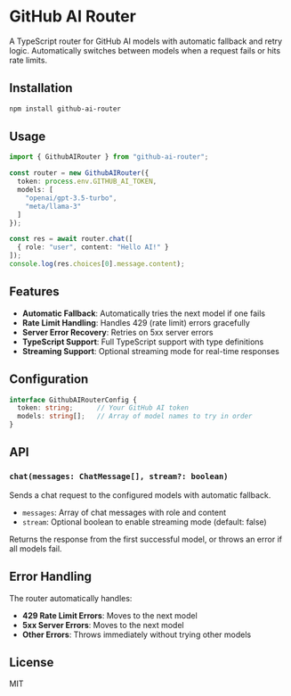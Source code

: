 # GitHub AI Router

A TypeScript router for GitHub AI models with automatic fallback and retry logic. Automatically switches between models when a request fails or hits rate limits.

## Installation

```bash
npm install github-ai-router
```

## Usage

```ts
import { GithubAIRouter } from "github-ai-router";

const router = new GithubAIRouter({
  token: process.env.GITHUB_AI_TOKEN,
  models: [
    "openai/gpt-3.5-turbo",
    "meta/llama-3"
  ]
});

const res = await router.chat([
  { role: "user", content: "Hello AI!" }
]);
console.log(res.choices[0].message.content);
```

## Features

- **Automatic Fallback**: Automatically tries the next model if one fails
- **Rate Limit Handling**: Handles 429 (rate limit) errors gracefully
- **Server Error Recovery**: Retries on 5xx server errors
- **TypeScript Support**: Full TypeScript support with type definitions
- **Streaming Support**: Optional streaming mode for real-time responses

## Configuration

```ts
interface GithubAIRouterConfig {
  token: string;      // Your GitHub AI token
  models: string[];   // Array of model names to try in order
}
```

## API

### `chat(messages: ChatMessage[], stream?: boolean)`

Sends a chat request to the configured models with automatic fallback.

- `messages`: Array of chat messages with role and content
- `stream`: Optional boolean to enable streaming mode (default: false)

Returns the response from the first successful model, or throws an error if all models fail.

## Error Handling

The router automatically handles:
- **429 Rate Limit Errors**: Moves to the next model
- **5xx Server Errors**: Moves to the next model
- **Other Errors**: Throws immediately without trying other models

## License

MIT
